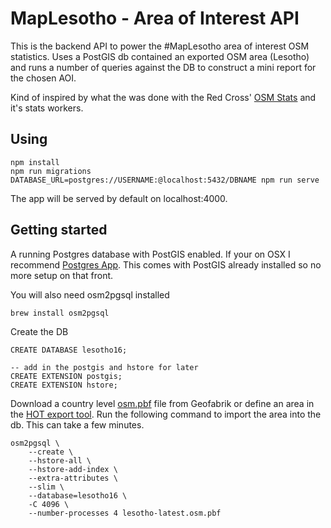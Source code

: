 # MapLesotho - Area of Interest API

This is the backend API to power the #MapLesotho area of interest OSM statistics. Uses a PostGIS db contained an exported OSM area (Lesotho) and runs a number of queries against the DB to construct a mini report for the chosen AOI.

Kind of inspired by what the was done with the Red Cross' [OSM Stats](https://github.com/AmericanRedCross/osm-stats) and it's stats workers.

## Using

```
npm install
npm run migrations
DATABASE_URL=postgres://USERNAME:@localhost:5432/DBNAME npm run serve
```

The app will be served by default on localhost:4000.


## Getting started

A running Postgres database with PostGIS enabled. If your on OSX I recommend [Postgres App](https://postgresapp.com/). This comes with PostGIS already installed so no more setup on that front.

You will also need osm2pgsql installed

```
brew install osm2pgsql
```

Create the DB

```
CREATE DATABASE lesotho16;

-- add in the postgis and hstore for later
CREATE EXTENSION postgis;
CREATE EXTENSION hstore;
```

Download a country level [osm.pbf](http://download.geofabrik.de/africa/lesotho-latest.osm.pbf) file from Geofabrik or define an area in the [HOT export tool](http://export.posm.io/). Run the following command to import the area into the db. This can take a few minutes.

```
osm2pgsql \
    --create \
    --hstore-all \
    --hstore-add-index \
    --extra-attributes \
    --slim \
    --database=lesotho16 \
    -C 4096 \
    --number-processes 4 lesotho-latest.osm.pbf
```

